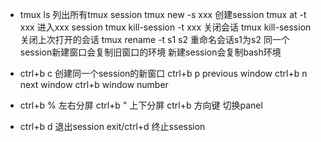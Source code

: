 * tmux ls                    列出所有tmux session
  tmux new -s xxx            创建session
  tmux at -t xxx             进入xxx session
  tmux kill-session -t xxx   关闭会话
  tmux kill-session          关闭上次打开的会话
  tmux rename -t s1 s2       重命名会话s1为s2
  同一个session新建窗口会复制旧窗口的环境
  新建session会复制bash环境

* ctrl+b c        创建同一个session的新窗口
  ctrl+b p        previous window
  ctrl+b n        next window
  ctrl+b <number> window number

* ctrl+b %        左右分屏
  ctrl+b "        上下分屏
  ctrl+b 方向键   切换panel

* ctrl+b d        退出session
  exit/ctrl+d     终止ssession